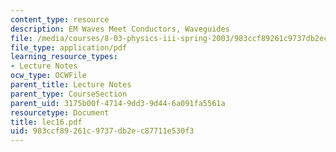 ```yaml
---
content_type: resource
description: EM Waves Meet Conductors, Waveguides
file: /media/courses/8-03-physics-iii-spring-2003/983ccf89261c9737db2ec87711e530f3_lec16.pdf
file_type: application/pdf
learning_resource_types:
- Lecture Notes
ocw_type: OCWFile
parent_title: Lecture Notes
parent_type: CourseSection
parent_uid: 3175b00f-4714-9dd3-9d44-6a091fa5561a
resourcetype: Document
title: lec16.pdf
uid: 983ccf89-261c-9737-db2e-c87711e530f3
---
```

